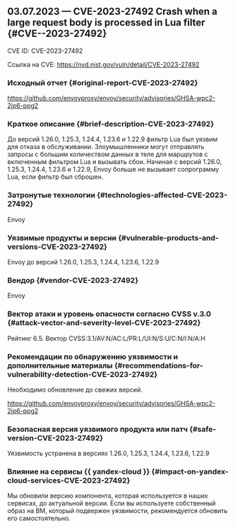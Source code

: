 ## 03.07.2023 — CVE-2023-27492 Crash when a large request body is processed in Lua filter {#CVE--2023-27492}

CVE ID: CVE-2023-27492

Ссылка на CVE: <https://nvd.nist.gov/vuln/detail/CVE-2023-27492>

### Исходный отчет {#original-report-CVE-2023-27492}

<https://github.com/envoyproxy/envoy/security/advisories/GHSA-wpc2-2jp6-ppg2>

### Краткое описание {#brief-description-CVE-2023-27492}

До версий 1.26.0, 1.25.3, 1.24.4, 1.23.6 и 1.22.9 фильтр Lua был уязвим для отказа в обслуживании. Злоумышленники могут отправлять запросы с большим количеством данных в теле для маршрутов с включенным фильтром Lua и вызывать сбои. Начиная с версий 1.26.0, 1.25.3, 1.24.4, 1.23.6 и 1.22.9, Envoy больше не вызывает сопрограмму Lua, если фильтр был сброшен.

### Затронутые технологии {#technologies-affected-CVE-2023-27492}

Envoy

### Уязвимые продукты и версии {#vulnerable-products-and-versions-CVE-2023-27492}

Envoy до версий 1.26.0, 1.25.3, 1.24.4, 1.23.6, 1.22.9

### Вендор {#vendor-CVE-2023-27492}

Envoy

### Вектор атаки и уровень опасности согласно CVSS v.3.0 {#attack-vector-and-severity-level-CVE-2023-27492}

Рейтинг 6.5. Вектор CVSS:3.1/AV:N/AC:L/PR:L/UI:N/S:U/C:N/I:N/A:H

### Рекомендации по обнаружению уязвимости и дополнительные материалы {#recommendations-for-vulnerability-detection-CVE-2023-27492}

Необходимо обновление до свежих версий.

<https://github.com/envoyproxy/envoy/security/advisories/GHSA-wpc2-2jp6-ppg2>

### Безопасная версия уязвимого продукта или патч {#safe-version-CVE-2023-27492}

Уязвимость устранена в версиях 1.26.0, 1.25.3, 1.24.4, 1.23.6, 1.22.9

### Влияние на сервисы {{ yandex-cloud }} {#impact-on-yandex-cloud-services-CVE-2023-27492}

Мы обновили версию компонента, которая используется в наших сервисах, до актуальной версии. Если вы используете собственный образ на ВМ, который подвержен уязвимости, рекомендуется обновить его самостоятельно.